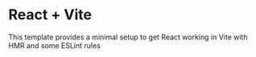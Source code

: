 # React + Vite

This template provides a minimal setup to get React working in Vite with HMR and some ESLint rules

